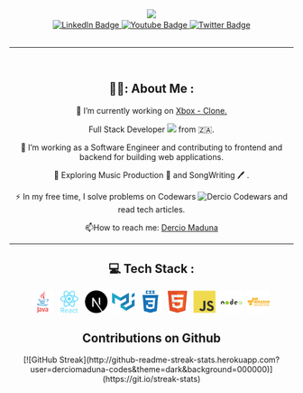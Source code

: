 <!-- ### Hi there My Name is Dercio Maduna and I am a Software Engineer. 👋 -->
<!-- <div align="center" > -->
<div id="header" align="center">
  <img src="https://media.giphy.com/media/jdPMeyv9rn0hZHh8n9/giphy.gif" width="100"/>
</div>

<div align="center" id="badges">
  <a href="your-linkedin-URL">
    <img src="https://img.shields.io/badge/LinkedIn-blue?style=for-the-badge&logo=linkedin&logoColor=white" alt="LinkedIn Badge"/>
  </a>
  <a href="your-youtube-URL">
    <img src="https://img.shields.io/badge/YouTube-red?style=for-the-badge&logo=youtube&logoColor=white" alt="Youtube Badge"/>
  </a>
  <a href="your-twitter-URL">
    <img src="https://img.shields.io/badge/Twitter-blue?style=for-the-badge&logo=twitter&logoColor=white" alt="Twitter Badge"/>
  </a>
</div>
  <div align="center">
<img src="https://komarev.com/ghpvc/?username=derciomaduna-codes&style=for-the-badge&color=blue" alt=""/>

</div>

---
  <div align="center">
<img src="https://media.giphy.com/media/SWoSkN6DxTszqIKEqv/giphy.gif" alt="" />
  
  <br/>
  <h2>
 👨‍💻: About Me :

</h2>


 🔭 I’m currently working on <a href="https://xbox-clone-bpyjaphyr-dercio-code.vercel.app">
    Xbox - Clone.
    </a>
 
 Full Stack Developer <img src="https://media.giphy.com/media/WUlplcMpOCEmTGBtBW/giphy.gif" width="30"> from 🇿🇦.
  
 :telescope: I’m working as a Software Engineer and contributing to frontend and backend for building web applications.

 :seedling: Exploring Music Production 🎹 and SongWriting 🖊️ .

  
 :zap: In my free time, I solve problems on Codewars <img src="https://www.codewars.com/users/Dercio/badges/micro" alt="Dercio Codewars"  /> and read tech articles.

  
 :mailbox:How to reach me:  <a href="your-linkedin-URL">Dercio Maduna 
<!--     <img src="https://img.shields.io/badge/LinkedIn-blue?style=for-the-badge&logo=linkedin&logoColor=white" alt="LinkedIn Badge"/> -->
  </a>
</div>

---
 
<div align="center">
    <h2>
 💻 Tech Stack :

</h2>
  <img src="https://github.com/devicons/devicon/blob/master/icons/java/java-original-wordmark.svg" title="Java" alt="Java" width="40" height="40"/>&nbsp;
  <img src="https://github.com/devicons/devicon/blob/master/icons/react/react-original-wordmark.svg" title="React" alt="React" width="40" height="40"/>&nbsp;
   <img src="https://github.com/devicons/devicon/blob/master/icons/nextjs/nextjs-original.svg" title="React" alt="React" width="40" height="40"/>&nbsp;
   <img src="https://github.com/devicons/devicon/blob/master/icons/materialui/materialui-original.svg" title="Material UI" alt="Material UI" width="40" height="40"/>&nbsp;
  <img src="https://github.com/devicons/devicon/blob/master/icons/css3/css3-plain-wordmark.svg"  title="CSS3" alt="CSS" width="40" height="40"/>&nbsp;
  <img src="https://github.com/devicons/devicon/blob/master/icons/html5/html5-original.svg" title="HTML5" alt="HTML" width="40" height="40"/>&nbsp;
  <img src="https://github.com/devicons/devicon/blob/master/icons/javascript/javascript-original.svg" title="JavaScript" alt="JavaScript" width="40" height="40"/>&nbsp;
  <img src="https://github.com/devicons/devicon/blob/master/icons/nodejs/nodejs-original-wordmark.svg" title="NodeJS" alt="NodeJS" width="40" height="40"/>&nbsp;
  <img src="https://github.com/devicons/devicon/blob/master/icons/amazonwebservices/amazonwebservices-plain-wordmark.svg" title="AWS" alt="AWS" width="40" height="40"/>&nbsp;

</div>


<div align="center">
    <h2>
 Contributions on Github

</h2>
[![GitHub Streak](http://github-readme-streak-stats.herokuapp.com?user=derciomaduna-codes&theme=dark&background=000000)](https://git.io/streak-stats)
</div>


<!-- - :telescope: I’m working as a Software Engineer and contributing to frontend and backend for building web applications.

- :seedling: Exploring Music Production 🎹 and SongWriting 🖊️ .

- :zap: In my free time, I solve problems on Codewars and read tech articles.

- :mailbox:How to reach me: [![Linkedin Badge](https://img.shields.io/badge/-kakbar-blue?style=flat&logo=Linkedin&logoColor=white)](your-linkedin-url)  
 -->
